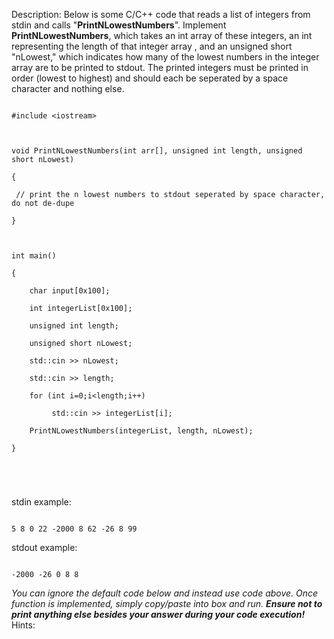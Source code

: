 Description:
Below is some C/C++ code that reads a list of integers from stdin and calls "**PrintNLowestNumbers**". Implement **PrintNLowestNumbers**, which takes an int array of these integers, an int representing the length of that integer array , and an unsigned short "nLowest," which indicates how many of the lowest numbers in the integer array are to be printed to stdout. The printed integers must be printed in order (lowest to highest) and should each be seperated by a space character and nothing else.

```
#include <iostream>

void PrintNLowestNumbers(int arr[], unsigned int length, unsigned short nLowest)
{
 // print the n lowest numbers to stdout seperated by space character, do not de-dupe
}

int main()
{
	char input[0x100];
	int integerList[0x100];
	unsigned int length;
	unsigned short nLowest;
	std::cin >> nLowest;
	std::cin >> length;
	for (int i=0;i<length;i++)
		 std::cin >> integerList[i];
	PrintNLowestNumbers(integerList, length, nLowest);
}


```
stdin example:
```
5 8 0 22 -2000 8 62 -26 8 99
```
stdout example:
```
-2000 -26 0 8 8
```

*You can ignore the default code below and instead use code above. Once function is implemented, simply copy/paste into box and run. **Ensure not to print anything else besides your answer during your code execution!***
Hints:
